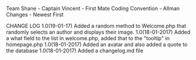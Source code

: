 
Team
Shane - Captain
Vincent - First Mate
Coding Convention - Allman
Changes - Newest First




CHANGE LOG
1.0(19-01-17)
Added a random method to Welcome.php that randomly selects an author and displays their image.
1.0(18-01-2017)
Added a what field to the list in welcome.php, 
added that to the "tooltip" in homepage.php
1.0(18-01-2017)
Added an avatar and also added a quote to the database
1.0(18-01-2017)
Added a changelog.md file

